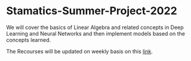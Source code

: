 # Stamatics-Summer-Project-2022
We will cover the basics of Linear Algebra and related concepts in Deep Learning and Neural Networks and then implement models based on the concepts learned.

The Recourses will be updated on weekly basis on this [link](https://ashu-toast.notion.site/Introduction-to-Deep-Learning-and-its-Applications-e2d0fe44f5204c1cbc0b0068626a85ae?pvs=4).
